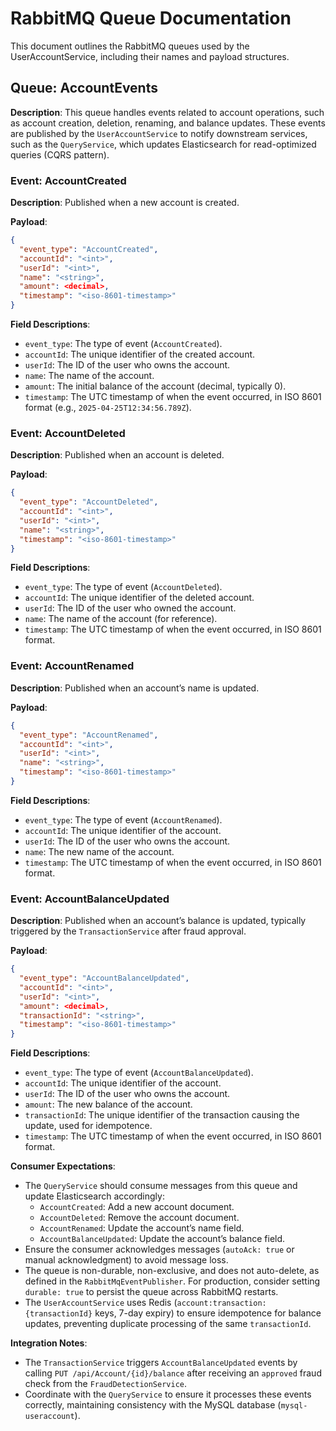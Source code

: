 # RabbitMQ Queue Documentation

This document outlines the RabbitMQ queues used by the UserAccountService, including their names and payload structures.

## Queue: AccountEvents

**Description**: This queue handles events related to account operations, such as account creation, deletion, renaming, and balance updates. These events are published by the `UserAccountService` to notify downstream services, such as the `QueryService`, which updates Elasticsearch for read-optimized queries (CQRS pattern).

### Event: AccountCreated

**Description**: Published when a new account is created.

**Payload**:
```json
{
  "event_type": "AccountCreated",
  "accountId": "<int>",
  "userId": "<int>",
  "name": "<string>",
  "amount": <decimal>,
  "timestamp": "<iso-8601-timestamp>"
}
```

**Field Descriptions**:
- `event_type`: The type of event (`AccountCreated`).
- `accountId`: The unique identifier of the created account.
- `userId`: The ID of the user who owns the account.
- `name`: The name of the account.
- `amount`: The initial balance of the account (decimal, typically 0).
- `timestamp`: The UTC timestamp of when the event occurred, in ISO 8601 format (e.g., `2025-04-25T12:34:56.789Z`).

### Event: AccountDeleted

**Description**: Published when an account is deleted.

**Payload**:
```json
{
  "event_type": "AccountDeleted",
  "accountId": "<int>",
  "userId": "<int>",
  "name": "<string>",
  "timestamp": "<iso-8601-timestamp>"
}
```

**Field Descriptions**:
- `event_type`: The type of event (`AccountDeleted`).
- `accountId`: The unique identifier of the deleted account.
- `userId`: The ID of the user who owned the account.
- `name`: The name of the account (for reference).
- `timestamp`: The UTC timestamp of when the event occurred, in ISO 8601 format.

### Event: AccountRenamed

**Description**: Published when an account’s name is updated.

**Payload**:
```json
{
  "event_type": "AccountRenamed",
  "accountId": "<int>",
  "userId": "<int>",
  "name": "<string>",
  "timestamp": "<iso-8601-timestamp>"
}
```

**Field Descriptions**:
- `event_type`: The type of event (`AccountRenamed`).
- `accountId`: The unique identifier of the account.
- `userId`: The ID of the user who owns the account.
- `name`: The new name of the account.
- `timestamp`: The UTC timestamp of when the event occurred, in ISO 8601 format.

### Event: AccountBalanceUpdated

**Description**: Published when an account’s balance is updated, typically triggered by the `TransactionService` after fraud approval.

**Payload**:
```json
{
  "event_type": "AccountBalanceUpdated",
  "accountId": "<int>",
  "userId": "<int>",
  "amount": <decimal>,
  "transactionId": "<string>",
  "timestamp": "<iso-8601-timestamp>"
}
```

**Field Descriptions**:
- `event_type`: The type of event (`AccountBalanceUpdated`).
- `accountId`: The unique identifier of the account.
- `userId`: The ID of the user who owns the account.
- `amount`: The new balance of the account.
- `transactionId`: The unique identifier of the transaction causing the update, used for idempotence.
- `timestamp`: The UTC timestamp of when the event occurred, in ISO 8601 format.

**Consumer Expectations**:
- The `QueryService` should consume messages from this queue and update Elasticsearch accordingly:
  - `AccountCreated`: Add a new account document.
  - `AccountDeleted`: Remove the account document.
  - `AccountRenamed`: Update the account’s name field.
  - `AccountBalanceUpdated`: Update the account’s balance field.
- Ensure the consumer acknowledges messages (`autoAck: true` or manual acknowledgment) to avoid message loss.
- The queue is non-durable, non-exclusive, and does not auto-delete, as defined in the `RabbitMqEventPublisher`. For production, consider setting `durable: true` to persist the queue across RabbitMQ restarts.
- The `UserAccountService` uses Redis (`account:transaction:{transactionId}` keys, 7-day expiry) to ensure idempotence for balance updates, preventing duplicate processing of the same `transactionId`.

**Integration Notes**:
- The `TransactionService` triggers `AccountBalanceUpdated` events by calling `PUT /api/Account/{id}/balance` after receiving an `approved` fraud check from the `FraudDetectionService`.
- Coordinate with the `QueryService` to ensure it processes these events correctly, maintaining consistency with the MySQL database (`mysql-useraccount`).